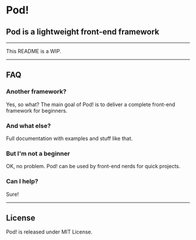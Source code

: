 # Pod!
## Pod is a lightweight front-end framework

***

This README is a WIP.

***

## FAQ

### Another framework?
Yes, so what? The main goal of Pod! is to deliver a complete front-end framework for beginners.

### And what else?
Full documentation with examples and stuff like that.

### But I'm not a beginner
OK, no problem. Pod! can be used by front-end nerds for quick projects.

### Can I help?
Sure!

***

## License

Pod! is released under MIT License.